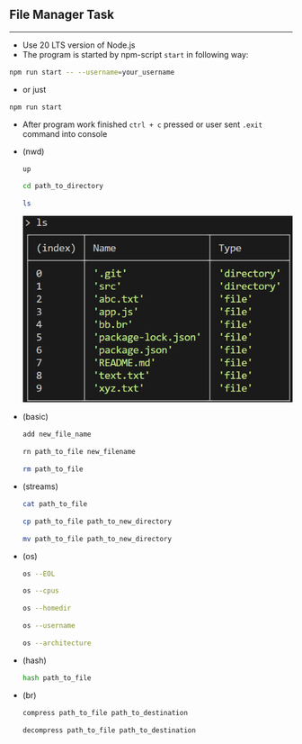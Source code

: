 ## File Manager Task 
--------------------

- Use 20 LTS version of Node.js
- The program is started by npm-script `start` in following way:
```bash
npm run start -- --username=your_username
```
- or just
```bash
npm run start
``` 
- After program work finished `ctrl + c` pressed or user sent `.exit` command into console 
- (nwd)
    ```bash
    up
    ```
    ```bash
    cd path_to_directory
    ```
    ```bash
    ls
    ```
    ![ls output example](./ls.png)  
- (basic) 
    ```bash
    add new_file_name
    ```
    ```bash
    rn path_to_file new_filename
    ``` 
    ```bash
    rm path_to_file
    ```
- (streams) 
    ```bash
    cat path_to_file
    ```
    ```bash
    cp path_to_file path_to_new_directory
    ```
    ```bash
    mv path_to_file path_to_new_directory
    ``` 
    
- (os)  
    ```bash
    os --EOL
    ```
    ```bash
    os --cpus
    ```  
    ```bash
    os --homedir
    ```
    ```bash
    os --username
    ```  
    ```bash
    os --architecture
    ```
- (hash)  
    ```bash
    hash path_to_file
    ``` 
- (br)  
    ```bash
    compress path_to_file path_to_destination
    ``` 
    ```bash
    decompress path_to_file path_to_destination
    ```
    